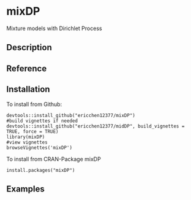 # mixDP
 Mixture models with Dirichlet Process 
 
 ## Description

## Reference


## Installation
To install from Github: 
```
devtools::install_github("ericchen12377/mixDP")
#build vignettes if needed
devtools::install_github("ericchen12377/midDP", build_vignettes = TRUE, force = TRUE)
library(mixDP)
#view vignettes
browseVignettes('mixDP')
```
To install from CRAN-Package mixDP
```
install.packages("mixDP")
```
## Examples
